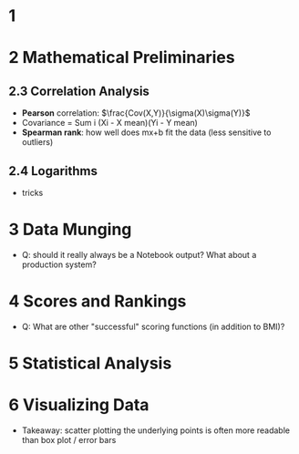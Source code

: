 # 1 

# 2 Mathematical Preliminaries

## 2.3 Correlation Analysis

- **Pearson** correlation: $\frac{Cov(X,Y)}{\sigma(X)\sigma(Y)}$
- Covariance = Sum i (Xi - X mean)(Yi - Y mean)
- **Spearman rank**: how well does mx+b fit the data (less sensitive to outliers)

## 2.4 Logarithms

- tricks

# 3 Data Munging

- Q: should it really always be a Notebook output? What about a production system?

# 4 Scores and Rankings

- Q: What are other "successful" scoring functions (in addition to BMI)?

# 5 Statistical Analysis

# 6 Visualizing Data

- Takeaway: scatter plotting the underlying points is often more readable than box plot / error bars
